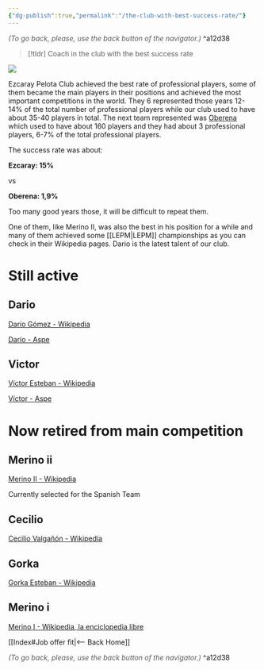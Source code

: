 ```yaml
---
{"dg-publish":true,"permalink":"/the-club-with-best-success-rate/"}
---
```




<div class="transclusion internal-embed is-loaded"><div class="markdown-embed">




<font color="#595959">*(To go back, please, use the back button of the navigator.)*</font> 
^a12d38



</div></div>


> [!tldr]
> Coach in the club with the best success rate


![](https://static.frontons.net/data/photos/large/wall-26280-ezcaray-la-rioja-spain-2374_0.jpg)

Ezcaray Pelota Club achieved the best rate of professional players, some of them became the main players in their positions and achieved the most important competitions in the world. They 6 represented those years 12-14% of the total number of professional players while our club used to have about 35-40 players in total. The next team represented was [Oberena](https://oberena.org/pelota/) which used to have about 160 players and they had about 3 professional players, 6-7% of the total professional players.



The success rate was about:

**Ezcaray: 15%**

vs

**Oberena: 1,9%**

Too many good years those, it will be difficult to repeat them.

One of them, like Merino II, was also the best in his position for a while and many of them achieved some [[LEPM\|LEPM]] championships as you can check in their Wikipedia pages. Dario is the latest talent of our club.

# Still active

## Dario

[Darío Gómez - Wikipedia](https://es.wikipedia.org/wiki/Dar%C3%ADo_G%C3%B3mez_(pelotari))

[Darío - Aspe](https://aspepelota.eus/portfolio/dario/)

## Victor

[Víctor Esteban - Wikipedia](https://es.wikipedia.org/wiki/V%C3%ADctor_Esteban_Tercilla)

[Víctor - Aspe](https://aspepelota.eus/portfolio/victor/)

# Now retired from main competition

## Merino ii

[Merino II - Wikipedia](https://es.wikipedia.org/wiki/Merino_II)

Currently selected for the Spanish Team

## Cecilio

[Cecilio Valgañón - Wikipedia](https://es.wikipedia.org/wiki/Cecilio_Valga%C3%B1%C3%B3n)

## Gorka

[Gorka Esteban - Wikipedia](https://es.wikipedia.org/wiki/Gorka_Esteban_Tercilla)

## Merino i

[Merino I - Wikipedia, la enciclopedia libre](https://es.wikipedia.org/wiki/Miguel_Merino_Soto)


<div class="transclusion internal-embed is-loaded"><div class="markdown-embed">





[[Index#Job offer fit\|<-- Back Home]]

<div class="transclusion internal-embed is-loaded"><div class="markdown-embed">




<font color="#595959">*(To go back, please, use the back button of the navigator.)*</font> 
^a12d38



</div></div>


</div></div>

